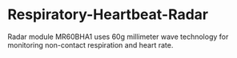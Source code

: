 # Respiratory-Heartbeat-Radar
Radar module MR60BHA1 uses 60g millimeter wave technology for monitoring non-contact respiration and heart rate.
